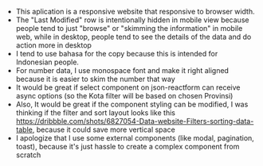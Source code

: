 - This aplication is a responsive website that responsive to browser width.
- The "Last Modified" row is intentionally hidden in mobile view because people tend to just "browse" or "skimming the information" in mobile web, while in desktop, people tend to see the details of the data and do action more in desktop
- I tend to use bahasa for the copy because this is intended for Indonesian people.
- For number data, I use monospace font and make it right aligned because it is easier to skim the number that way
- It would be great if select component on json-reactform can receive async options (so the Kota filter will be based on chosen Provinsi)
- Also, It would be great if the component styling can be modified, I was thinking if the filter and sort layout looks like this https://dribbble.com/shots/6827054-Data-website-Filters-sorting-data-table, because it could save more vertical space
- I apologize that I use some external components (like modal, pagination, toast), because it's just hassle to create a complex component from scratch
